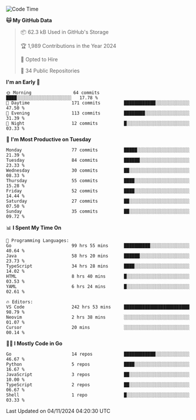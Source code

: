 <!--START_SECTION:thansetan-waka-->
![Code Time](http://img.shields.io/badge/Code%20Time-248%20hrs%2057%20mins-blue)

**🐱 My GitHub Data** 

> 📦 62.3 kB Used in GitHub's Storage 
 > 
> 🏆 1,989 Contributions in the Year 2024
 > 
> 💼 Opted to Hire
 > 
> 📜 34 Public Repositories 
 > 

**I'm an Early 🐤** 

```text
🌞 Morning                64 commits          ████░░░░░░░░░░░░░░░░░░░░░   17.78 % 
🌆 Daytime                171 commits         ████████████░░░░░░░░░░░░░   47.50 % 
🌃 Evening                113 commits         ████████░░░░░░░░░░░░░░░░░   31.39 % 
🌙 Night                  12 commits          █░░░░░░░░░░░░░░░░░░░░░░░░   03.33 % 
```

📅 **I'm Most Productive on Tuesday** 

```text
Monday                   77 commits          █████░░░░░░░░░░░░░░░░░░░░   21.39 % 
Tuesday                  84 commits          ██████░░░░░░░░░░░░░░░░░░░   23.33 % 
Wednesday                30 commits          ██░░░░░░░░░░░░░░░░░░░░░░░   08.33 % 
Thursday                 55 commits          ████░░░░░░░░░░░░░░░░░░░░░   15.28 % 
Friday                   52 commits          ████░░░░░░░░░░░░░░░░░░░░░   14.44 % 
Saturday                 27 commits          ██░░░░░░░░░░░░░░░░░░░░░░░   07.50 % 
Sunday                   35 commits          ██░░░░░░░░░░░░░░░░░░░░░░░   09.72 % 
```

📊 **I Spent My Time On** 

```text
💬 Programming Languages: 
Go                       99 hrs 55 mins      ██████████░░░░░░░░░░░░░░░   40.64 % 
Java                     58 hrs 20 mins      ██████░░░░░░░░░░░░░░░░░░░   23.73 % 
TypeScript               34 hrs 28 mins      ████░░░░░░░░░░░░░░░░░░░░░   14.02 % 
HTML                     8 hrs 40 mins       █░░░░░░░░░░░░░░░░░░░░░░░░   03.53 % 
YAML                     6 hrs 24 mins       █░░░░░░░░░░░░░░░░░░░░░░░░   02.61 % 

🔥 Editors: 
VS Code                  242 hrs 53 mins     █████████████████████████   98.79 % 
Neovim                   2 hrs 38 mins       ░░░░░░░░░░░░░░░░░░░░░░░░░   01.07 % 
Cursor                   20 mins             ░░░░░░░░░░░░░░░░░░░░░░░░░   00.14 % 
```

**🧑‍💻 I Mostly Code in Go** 

```text
Go                       14 repos            ████████████░░░░░░░░░░░░░   46.67 % 
Python                   5 repos             ████░░░░░░░░░░░░░░░░░░░░░   16.67 % 
JavaScript               3 repos             ██░░░░░░░░░░░░░░░░░░░░░░░   10.00 % 
TypeScript               2 repos             ██░░░░░░░░░░░░░░░░░░░░░░░   06.67 % 
Shell                    1 repo              █░░░░░░░░░░░░░░░░░░░░░░░░   03.33 % 
```

Last Updated on 04/11/2024 04:20:30 UTC
<!--END_SECTION:thansetan-waka-->